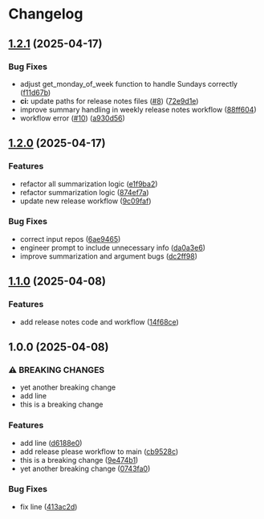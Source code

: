 # Changelog

## [1.2.1](https://github.com/Ho1yShif/test-release-pipeline/compare/v1.2.0...v1.2.1) (2025-04-17)


### Bug Fixes

* adjust get_monday_of_week function to handle Sundays correctly ([f11d67b](https://github.com/Ho1yShif/test-release-pipeline/commit/f11d67bd691b1c94738671f9f87fb86435417d70))
* **ci:** update paths for release notes files ([#8](https://github.com/Ho1yShif/test-release-pipeline/issues/8)) ([72e9d1e](https://github.com/Ho1yShif/test-release-pipeline/commit/72e9d1e076f5765ff82360e779b2b1190c971c62))
* improve summary handling in weekly release notes workflow ([88ff604](https://github.com/Ho1yShif/test-release-pipeline/commit/88ff6042da319dcd80872144d603524c8fc798bd))
* workflow error ([#10](https://github.com/Ho1yShif/test-release-pipeline/issues/10)) ([a930d56](https://github.com/Ho1yShif/test-release-pipeline/commit/a930d56041a3cc43a46d09702354c3eec2e56afe))

## [1.2.0](https://github.com/Ho1yShif/test-release-pipeline/compare/v1.1.0...v1.2.0) (2025-04-17)


### Features

* refactor all summarization logic ([e1f9ba2](https://github.com/Ho1yShif/test-release-pipeline/commit/e1f9ba22ac590438512626ef5639b9ee8aa151fa))
* refactor summarization logic ([874ef7a](https://github.com/Ho1yShif/test-release-pipeline/commit/874ef7a2bce21c004abfe6c997d1845e8a912805))
* update new release workflow ([9c09faf](https://github.com/Ho1yShif/test-release-pipeline/commit/9c09faf800e71cc8bc928b7377e8a0ce18256b55))


### Bug Fixes

* correct input repos ([6ae9465](https://github.com/Ho1yShif/test-release-pipeline/commit/6ae9465ece8f8a650499ae8f03fddd66273c3fb3))
* engineer prompt to include unnecessary info ([da0a3e6](https://github.com/Ho1yShif/test-release-pipeline/commit/da0a3e69ae525931ea6d851489e416d8a4c42e47))
* improve summarization and argument bugs ([dc2ff98](https://github.com/Ho1yShif/test-release-pipeline/commit/dc2ff981075aa12342a738e877846222c4bb70b8))

## [1.1.0](https://github.com/Ho1yShif/test-release-pipeline/compare/v1.0.0...v1.1.0) (2025-04-08)


### Features

* add release notes code and workflow ([14f68ce](https://github.com/Ho1yShif/test-release-pipeline/commit/14f68ce977608f6f7fa75f694a64f713d7ebce35))

## 1.0.0 (2025-04-08)


### ⚠ BREAKING CHANGES

* yet another breaking change
* add line
* this is a breaking change

### Features

* add line ([d6188e0](https://github.com/Ho1yShif/test-release-pipeline/commit/d6188e08e82a6d376e23877db2a16639d42fae73))
* add release please workflow to main ([cb9528c](https://github.com/Ho1yShif/test-release-pipeline/commit/cb9528c00b7281be8246032caf86ab24c1487f3d))
* this is a breaking change ([9e474b1](https://github.com/Ho1yShif/test-release-pipeline/commit/9e474b1a46ba643ea4d2a97950312590b6724c06))
* yet another breaking change ([0743fa0](https://github.com/Ho1yShif/test-release-pipeline/commit/0743fa080345422097b0a981f03e9bfc6a06ed99))


### Bug Fixes

* fix line ([413ac2d](https://github.com/Ho1yShif/test-release-pipeline/commit/413ac2d9a7d6c263aa94454b3ea6f29f47602658))
